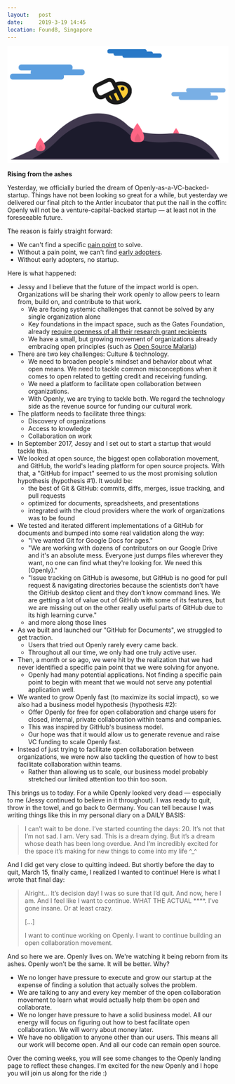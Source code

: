 ```yaml
---
layout:   post
date:     2019-3-19 14:45
location: Found8, Singapore
---
```


![Rising From the Ashes](/images/openly/2019-03-19_rising-from-the-ashes.svg)  

**Rising from the ashes**

Yesterday, we officially buried the dream of Openly-as-a-VC-backed-startup.
Things have not been looking so great for a while, but yesterday
we delivered our final pitch to the Antler incubator that put the nail in the coffin:
Openly will not be a venture-capital-backed startup &mdash; at least not in the foreseeable future.

The reason is fairly straight forward:  
- We can't find a specific [pain point](https://startupyard.com/whats-pain-point/) to solve.
- Without a pain point, we can't find [early adopters](https://image.slidesharecdn.com/yourfirstcustomers-160423085900/95/getting-your-first-customers-26-638.jpg?cb=1461401977).
- Without early adopters, no startup.

Here is what happened:
- Jessy and I believe that the future of the impact world is open. Organizations will be sharing their work openly to allow peers to learn from, build on, and contribute to that work.
  - We are facing systemic challenges that cannot be solved by any single organization alone
  - Key foundations in the impact space, such as the Gates Foundation, already [require openness of all their research grant recipients](https://www.gatesfoundation.org/How-We-Work/General-Information/Open-Access-Policy)
  - We have a small, but growing movement of organizations already embracing open principles (such as [Open Source Malaria](http://opensourcemalaria.org/))
- There are two key challenges: Culture & technology.
  - We need to broaden people's mindset and behavior about what open means.
    We need to tackle common misconceptions when it comes to open related to getting credit and receiving funding.
  - We need a platform to facilitate open collaboration between organizations.
  - With Openly, we are trying to tackle both.
    We regard the technology side as the revenue source for funding our cultural work.
- The platform needs to facilitate three things:
  - Discovery of organizations
  - Access to knowledge
  - Collaboration on work
- In September 2017, Jessy and I set out to start a startup that would tackle this.
- We looked at open source, the biggest open
  collaboration movement, and GitHub, the world's leading
  platform for open source projects. With that, a
  "GitHub for impact" seemed to us the most promising
  solution hypothesis (hypothesis #1). It would be:
    - the best of Git & GitHub: commits, diffs, merges, issue tracking, and pull requests
    - optimized for documents, spreadsheets, and presentations
    - integrated with the cloud providers where the work of organizations was to be found
- We tested and iterated different implementations of a
  GitHub for documents and bumped into some real validation along the way:
    - "I’ve wanted Git for Google Docs for ages."
    - "We are working with dozens of contributors on our Google Drive and it's an absolute mess. Everyone just dumps files wherever they want, no one can find what they're looking for. We need this (Openly)."
    - "Issue tracking on GitHub is awesome, but GitHub is no good for pull request & navigating directories because the scientists don’t have the GitHub desktop client and they don’t know command lines. We are getting a lot of value out of GitHub with some of its features, but we are missing out on the other really useful parts of GitHub due to its high learning curve."
    - and more along those lines
- As we built and launched our "GitHub for Documents", we struggled to get traction.
  - Users that tried out Openly rarely every came back.
  - Throughout all our time, we only had one truly active user.
- Then, a month or so ago, we were hit by the realization that
  we had never identified a specific pain point that we were
  solving for anyone.
  - Openly had many potential applications.
    Not finding a specific pain point to begin with meant
    that we would not serve any potential application well.
- We wanted to grow Openly fast (to maximize its social impact),
  so we also had a business model hypothesis (hypothesis #2):
  - Offer
    Openly for free for open collaboration and charge users
    for closed, internal, private collaboration within teams
    and companies.
  - This was inspired by GitHub's business model.
  - Our hope was that it would allow us to generate revenue
    and raise VC funding to scale Openly fast.
- Instead of just
  trying to facilitate open
  collaboration between organizations, we were now also
  tackling the question of how to best facilitate collaboration
  within teams.
  - Rather than allowing us to scale, our business model probably
    stretched our limited attention too thin too soon.


This brings us to today. For a while Openly looked very dead
&mdash; especially to me (Jessy continued to believe in it throughout).
I was ready to quit, throw in the towel, and go back to Germany.
You can tell because I was writing things like this in my
personal diary on a DAILY BASIS:

> I can’t wait to be done. I’ve started counting the days: 20.
> It’s not that I’m not sad. I am. Very sad.
> This is a dream dying. But it’s a dream whose death has been long overdue.
> And I’m incredibly excited for the space it’s making for new things to come into my life ^\_^

And I did get very close to quitting indeed. But shortly before the day to quit,
March 15, finally came, I realized I wanted to continue! Here is what I wrote
that final day:

> Alright… It’s decision day! I was so sure that I’d quit. And now, here I am.
> And I feel like I want to continue. WHAT THE ACTUAL \*\*\*\*. I’ve gone insane. Or at least crazy.
>   
> [...]
>   
> I want to continue working on Openly. I want to continue building an open collaboration movement.

And so here we are. Openly lives on. We're watching it being reborn from its ashes.
Openly won't be the same. It will be better. Why?

- We no longer have pressure to execute and grow our startup at the expense of
  finding a solution that actually solves the problem.
- We are talking to any and every key member of the open collaboration movement
  to learn what would actually help them be open and collaborate.
- We no longer have pressure to have a solid business model. All our energy
  will focus on figuring out how to best facilitate open collaboration. We will
  worry about money later.
- We have no obligation to anyone other than our users. This means all our work
  will become open. And all our code can remain open source.

Over the coming weeks, you will see some changes to the Openly landing page to
reflect these changes. I'm excited for the new Openly and I hope you will join
us along for the ride :)
